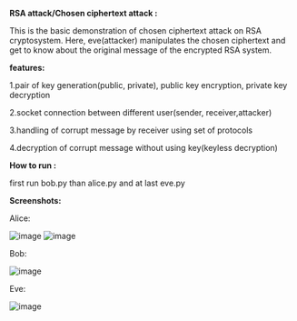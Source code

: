 **RSA attack/Chosen ciphertext attack :**

This is the basic demonstration of chosen ciphertext attack on RSA cryptosystem. Here, eve(attacker) manipulates the chosen ciphertext and get to know about the original message of the encrypted RSA system.


**features:**

1.pair of key generation(public, private), public key encryption, private key decryption

2.socket connection between different user(sender, receiver,attacker)

3.handling of corrupt message by receiver using set of protocols

4.decryption of corrupt message without using key(keyless decryption)

**How to run :**

first run bob.py than alice.py and at last eve.py

**Screenshots:**

Alice:

![image](https://github.com/Braham1234/RSA-cryptosystem-Chosen-ciphertext-attack/assets/143471590/6f39fb45-887c-4329-8963-cd36f58d7e0b)
![image](https://github.com/Braham1234/RSA-cryptosystem-Chosen-ciphertext-attack/assets/143471590/a6725fc6-e6ac-4ffa-b12f-c6b1dbead13f)


Bob:

![image](https://github.com/Braham1234/RSA-cryptosystem-Chosen-ciphertext-attack/assets/143471590/a05d06f3-f631-41c8-86d1-f0cb883a42c1)

Eve:

![image](https://github.com/Braham1234/RSA-cryptosystem-Chosen-ciphertext-attack/assets/143471590/7d28a3fb-e68f-408c-b6e5-bb96ea761f6b)





